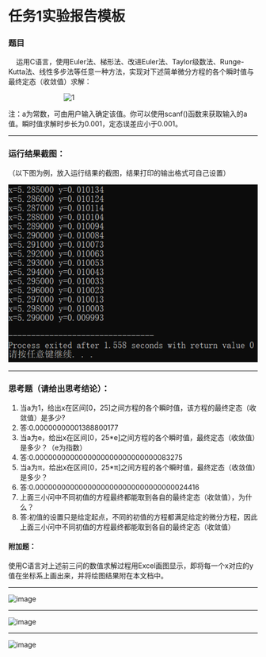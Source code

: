 # 任务1实验报告模板

### 题目

&nbsp;&nbsp;&nbsp;&nbsp;运用C语言，使用Euler法、梯形法、改进Euler法、Taylor级数法、Runge-Kutta法、线性多步法等任意一种方法，实现对下述简单微分方程的各个瞬时值与最终定态（收敛值）求解：

&emsp;&emsp;&emsp;&emsp;&emsp;&emsp;&emsp;&emsp;![1](https://latex.codecogs.com/svg.latex?\\left\\{\\begin{matrix}y'&plus;y=0&space;\\\\y(0)=a\\end{matrix}\\right.)

注：a为常数，可由用户输入确定该值。你可以使用scanf()函数来获取输入的a值。瞬时值求解时步长为0.001，定态误差应小于0.001。

***

### 运行结果截图：

（以下图为例，放入运行结果的截图，结果打印的输出格式可自己设置）

![avatar](image.png)

---

### 思考题（请给出思考结论）：

1. 当a为1，给出x在区间[0，25]之间方程的各个瞬时值，该方程的最终定态（收敛值）是多少?
2. 答:0.00000000001388800177
3. 当a为e，给出x在区间[0，25*e]之间方程的各个瞬时值，最终定态（收敛值）是多少？（e为指数）
4. 答:0.0000000000000000000000000000083275
5. 当a为π，给出x在区间[0，25*π]之间方程的各个瞬时值，最终定态（收敛值）是多少？
6. 答:0.00000000000000000000000000000000024416
7. 上面三小问中不同初值的方程最终都能取到各自的最终定态（收敛值），为什么？
8. 答:初值的设置只是给定起点，不同的初值的方程都满足给定的微分方程，因此上面三小问中不同初值的方程最终都能取到各自的最终定态（收敛值）
    

#### 附加题：

使用C语言对上述前三问的数值求解过程用Excel画图显示，即将每一个x对应的y值在坐标系上画出来，并将绘图结果附在本文档中。
***

![image](https://user-images.githubusercontent.com/115983526/198018580-655ade96-0390-40e9-80c3-0278985fd2a9.png)

***

![image](https://user-images.githubusercontent.com/115983526/198018785-346c760a-5646-4a7c-9d65-e5445b36f568.png)

***

![image](https://user-images.githubusercontent.com/115983526/198018867-3048dd7b-66e1-44cf-bc98-54266bd31f0f.png)


